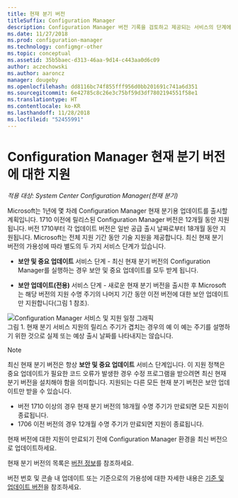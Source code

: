 ```yaml
---
title: 현재 분기 버전
titleSuffix: Configuration Manager
description: Configuration Manager 버전 기록을 검토하고 제공되는 서비스의 단계에 대해 알아봅니다.
ms.date: 11/27/2018
ms.prod: configuration-manager
ms.technology: configmgr-other
ms.topic: conceptual
ms.assetid: 35b5baec-d313-46aa-9d14-c443aa0d6c09
author: aczechowski
ms.author: aaroncz
manager: dougeby
ms.openlocfilehash: dd8116bc74f855fff956d0bb201691c741a6d351
ms.sourcegitcommit: 6e42785c8c26e3c75bf59d3df7802194551f58e1
ms.translationtype: HT
ms.contentlocale: ko-KR
ms.lasthandoff: 11/28/2018
ms.locfileid: "52455991"
---
```

# <a name="support-for-configuration-manager-current-branch-versions"></a>Configuration Manager 현재 분기 버전에 대한 지원

*적용 대상: System Center Configuration Manager(현재 분기)*

Microsoft는 1년에 몇 차례 Configuration Manager 현재 분기용 업데이트를 출시할 계획입니다. 1710 이전에 릴리스된 Configuration Manager 버전은 12개월 동안 지원됩니다. 버전 1710부터 각 업데이트 버전은 일반 공급 출시 날짜로부터 18개월 동안 지원됩니다. Microsoft는 전체 지원 기간 동안 기술 지원을 제공합니다. 최신 현재 분기 버전의 가용성에 따라 별도의 두 가지 서비스 단계가 있습니다.  

-   **보안 및 중요 업데이트** 서비스 단계 - 최신 현재 분기 버전의 Configuration Manager를 실행하는 경우 보안 및 중요 업데이트를 모두 받게 됩니다.  

-   **보안 업데이트(전용)** 서비스 단계 - 새로운 현재 분기 버전을 출시한 후 Microsoft는 해당 버전의 지원 수명 주기의 나머지 기간 동안 이전 버전에 대한 보안 업데이트만 지원합니다(그림 1 참조).  

 ![Configuration Manager 서비스 및 지원 일정 그래픽](media/CM_Servicing_support_timeline1.png)  
그림 1. 현재 분기 서비스 지원의 릴리스 주기가 겹치는 경우의 예 이 예는 주기를 설명하기 위한 것으로 실제 또는 예상 출시 날짜를 나타내지는 않습니다.

> [!NOTE]  
>  최신 현재 분기 버전은 항상 **보안 및 중요 업데이트** 서비스 단계입니다. 이 지원 정책은 중요 업데이트가 필요한 코드 오류가 발생한 경우 수정 프로그램을 받으려면 최신 현재 분기 버전을 설치해야 함을 의미합니다. 지원되는 다른 모든 현재 분기 버전은 보안 업데이트만 받을 수 있습니다.
> - 버전 1710 이상의 경우 현재 분기 버전의 18개월 수명 주기가 만료되면 모든 지원이 종료됩니다.
> - 1706 이전 버전의 경우 12개월 수명 주기가 만료되면 지원이 종료됩니다.
> 
> 현재 버전에 대한 지원이 만료되기 전에 Configuration Manager 환경을 최신 버전으로 업데이트하세요.

현재 분기 버전의 목록은 [버전 정보](/sccm/core/servers/manage/updates#version-details)를 참조하세요.

버전 번호 및 콘솔 내 업데이트 또는 기준으로의 가용성에 대한 자세한 내용은 [기준 및 업데이트 버전](/sccm/core/servers/manage/updates#a-namebkmkbaselinesa-baseline-and-update-versions)을 참조하세요.
